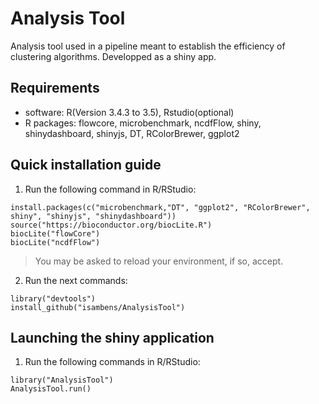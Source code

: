 # Analysis Tool
Analysis tool used in a pipeline meant to establish the efficiency of clustering algorithms. Developped as a shiny app.
 
	
## Requirements
  * software: R(Version 3.4.3 to 3.5), Rstudio(optional)
  * R packages: flowcore, microbenchmark, ncdfFlow, shiny, shinydashboard, shinyjs, DT, RColorBrewer, ggplot2
  
## Quick installation guide

  1. Run the following command in R/RStudio:
```
install.packages(c("microbenchmark,"DT", "ggplot2", "RColorBrewer", shiny", "shinyjs", "shinydashboard"))
source("https://bioconductor.org/biocLite.R")
biocLite("flowCore")
biocLite("ncdfFlow")
```
  >You may be asked to reload your environment, if so, accept.
  
  2. Run the next commands:
```
library("devtools")
install_github("isambens/AnalysisTool")
```

  
## Launching the shiny application

  1. Run the following commands in R/RStudio:
```
library("AnalysisTool")
AnalysisTool.run()
```  